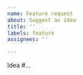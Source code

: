 ```yaml
---
name: Feature request
about: Suggest an idea
title: ''
labels: feature
assignees: ''

---
```


<!--
Before creating this issue, start a discussion about your idea (https://github.com/EXG1O/Constructor-Telegram-Bots-Frontend/discussions/ideas) and get approval from the project owner (@EXG1O).
-->

Idea #...
